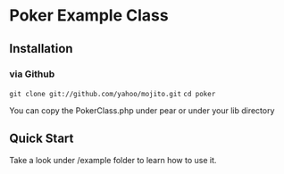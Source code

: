 # Poker Example Class

## Installation

### via Github
`git clone git://github.com/yahoo/mojito.git`
`cd poker`

You can copy the PokerClass.php under pear or under your lib directory

## Quick Start
 Take a look under /example folder to learn how to use it.



